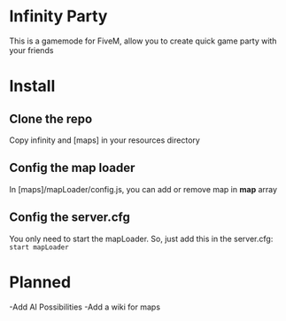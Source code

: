 # Infinity Party

This is a gamemode for FiveM, allow you to create quick game party with your friends


# Install

## Clone the repo
Copy infinity and [maps] in your resources directory

## Config the map loader

In [maps]/mapLoader/config.js, you can add or remove map in **map** array

## Config the server.cfg

You only need to start the mapLoader. So, just add this in the server.cfg:
`start mapLoader`

# Planned

-Add AI Possibilities
-Add a wiki for maps